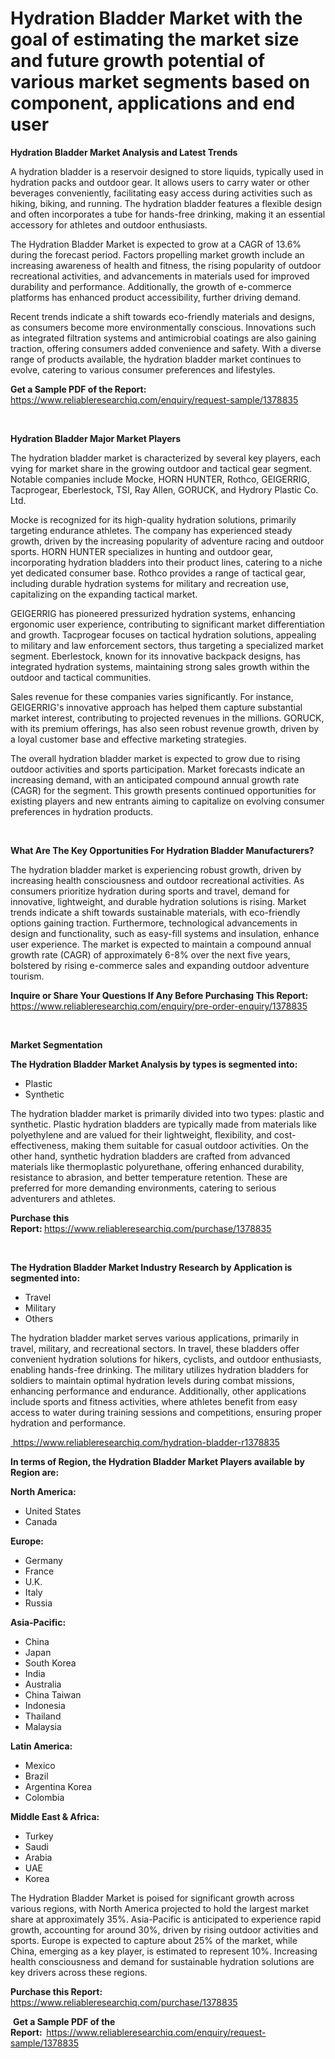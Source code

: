 <p><h1>Hydration Bladder Market with the goal of estimating the market size and future growth potential of various market segments based on component, applications and end user</h1></p><p><strong>Hydration Bladder Market Analysis and Latest Trends</strong></p>
<p><p>A hydration bladder is a reservoir designed to store liquids, typically used in hydration packs and outdoor gear. It allows users to carry water or other beverages conveniently, facilitating easy access during activities such as hiking, biking, and running. The hydration bladder features a flexible design and often incorporates a tube for hands-free drinking, making it an essential accessory for athletes and outdoor enthusiasts.</p><p>The Hydration Bladder Market is expected to grow at a CAGR of 13.6% during the forecast period. Factors propelling market growth include an increasing awareness of health and fitness, the rising popularity of outdoor recreational activities, and advancements in materials used for improved durability and performance. Additionally, the growth of e-commerce platforms has enhanced product accessibility, further driving demand. </p><p>Recent trends indicate a shift towards eco-friendly materials and designs, as consumers become more environmentally conscious. Innovations such as integrated filtration systems and antimicrobial coatings are also gaining traction, offering consumers added convenience and safety. With a diverse range of products available, the hydration bladder market continues to evolve, catering to various consumer preferences and lifestyles.</p></p>
<p><strong>Get a Sample PDF of the Report:&nbsp;</strong> <a href="https://www.reliableresearchiq.com/enquiry/request-sample/1378835?utm_campaign=2732&utm_medium=2&utm_source=Github&utm_content=ia&utm_term=13042025&utm_id=hydration-bladder">https://www.reliableresearchiq.com/enquiry/request-sample/1378835</a></p>
<p>&nbsp;</p>
<p><strong>Hydration Bladder Major Market Players</strong></p>
<p><p>The hydration bladder market is characterized by several key players, each vying for market share in the growing outdoor and tactical gear segment. Notable companies include Mocke, HORN HUNTER, Rothco, GEIGERRIG, Tacprogear, Eberlestock, TSI, Ray Allen, GORUCK, and Hydrory Plastic Co. Ltd. </p><p>Mocke is recognized for its high-quality hydration solutions, primarily targeting endurance athletes. The company has experienced steady growth, driven by the increasing popularity of adventure racing and outdoor sports. HORN HUNTER specializes in hunting and outdoor gear, incorporating hydration bladders into their product lines, catering to a niche yet dedicated consumer base. Rothco provides a range of tactical gear, including durable hydration systems for military and recreation use, capitalizing on the expanding tactical market.</p><p>GEIGERRIG has pioneered pressurized hydration systems, enhancing ergonomic user experience, contributing to significant market differentiation and growth. Tacprogear focuses on tactical hydration solutions, appealing to military and law enforcement sectors, thus targeting a specialized market segment. Eberlestock, known for its innovative backpack designs, has integrated hydration systems, maintaining strong sales growth within the outdoor and tactical communities.</p><p>Sales revenue for these companies varies significantly. For instance, GEIGERRIG's innovative approach has helped them capture substantial market interest, contributing to projected revenues in the millions. GORUCK, with its premium offerings, has also seen robust revenue growth, driven by a loyal customer base and effective marketing strategies.</p><p>The overall hydration bladder market is expected to grow due to rising outdoor activities and sports participation. Market forecasts indicate an increasing demand, with an anticipated compound annual growth rate (CAGR) for the segment. This growth presents continued opportunities for existing players and new entrants aiming to capitalize on evolving consumer preferences in hydration products.</p></p>
<p>&nbsp;</p>
<p><strong>What Are The Key Opportunities For Hydration Bladder Manufacturers?</strong></p>
<p><p>The hydration bladder market is experiencing robust growth, driven by increasing health consciousness and outdoor recreational activities. As consumers prioritize hydration during sports and travel, demand for innovative, lightweight, and durable hydration solutions is rising. Market trends indicate a shift towards sustainable materials, with eco-friendly options gaining traction. Furthermore, technological advancements in design and functionality, such as easy-fill systems and insulation, enhance user experience. The market is expected to maintain a compound annual growth rate (CAGR) of approximately 6-8% over the next five years, bolstered by rising e-commerce sales and expanding outdoor adventure tourism.</p></p>
<p><strong>Inquire or Share Your Questions If Any Before Purchasing This Report:</strong> <a href="https://www.reliableresearchiq.com/enquiry/pre-order-enquiry/1378835?utm_campaign=2732&utm_medium=2&utm_source=Github&utm_content=ia&utm_term=13042025&utm_id=hydration-bladder">https://www.reliableresearchiq.com/enquiry/pre-order-enquiry/1378835</a></p>
<p>&nbsp;</p>
<p><strong>Market Segmentation</strong></p>
<p><strong>The Hydration Bladder Market Analysis by types is segmented into:</strong></p>
<p><ul><li>Plastic</li><li>Synthetic</li></ul></p>
<p><p>The hydration bladder market is primarily divided into two types: plastic and synthetic. Plastic hydration bladders are typically made from materials like polyethylene and are valued for their lightweight, flexibility, and cost-effectiveness, making them suitable for casual outdoor activities. On the other hand, synthetic hydration bladders are crafted from advanced materials like thermoplastic polyurethane, offering enhanced durability, resistance to abrasion, and better temperature retention. These are preferred for more demanding environments, catering to serious adventurers and athletes.</p></p>
<p><strong>Purchase this Report:&nbsp;</strong><a href="https://www.reliableresearchiq.com/purchase/1378835?utm_campaign=2732&utm_medium=2&utm_source=Github&utm_content=ia&utm_term=13042025&utm_id=hydration-bladder">https://www.reliableresearchiq.com/purchase/1378835</a></p>
<p>&nbsp;</p>
<p><strong>The Hydration Bladder Market Industry Research by Application is segmented into:</strong></p>
<p><ul><li>Travel</li><li>Military</li><li>Others</li></ul></p>
<p><p>The hydration bladder market serves various applications, primarily in travel, military, and recreational sectors. In travel, these bladders offer convenient hydration solutions for hikers, cyclists, and outdoor enthusiasts, enabling hands-free drinking. The military utilizes hydration bladders for soldiers to maintain optimal hydration levels during combat missions, enhancing performance and endurance. Additionally, other applications include sports and fitness activities, where athletes benefit from easy access to water during training sessions and competitions, ensuring proper hydration and performance.</p></p>
<p><a href="https://www.reliableresearchiq.com/hydration-bladder-r1378835?utm_campaign=2732&utm_medium=2&utm_source=Github&utm_content=ia&utm_term=13042025&utm_id=hydration-bladder">&nbsp;https://www.reliableresearchiq.com/hydration-bladder-r1378835</a></p>
<p><strong>In terms of Region, the Hydration Bladder Market Players available by Region are:</strong></p>
<p>
    <p> <strong> North America: </strong>
        <ul>
            <li>United States</li>
            <li>Canada</li>
        </ul>
        </p> 
    <p> <strong> Europe: </strong>
        <ul>
            <li>Germany</li>
            <li>France</li>
            <li>U.K.</li>
            <li>Italy</li>
            <li>Russia</li>
        </ul>
        </p> 
    <p> <strong> Asia-Pacific: </strong>
        <ul>
            <li>China</li>
            <li>Japan</li>
            <li>South Korea</li>
            <li>India</li>
            <li>Australia</li>
            <li>China Taiwan</li>
            <li>Indonesia</li>
            <li>Thailand</li>
            <li>Malaysia</li>
        </ul>
        </p> 
    <p> <strong> Latin America: </strong>
        <ul>
            <li>Mexico</li>
            <li>Brazil</li>
            <li>Argentina Korea</li>
            <li>Colombia</li>
        </ul>
        </p> 
    <p> <strong> Middle East & Africa: </strong>
        <ul>
            <li>Turkey</li>
            <li>Saudi</li>
            <li>Arabia</li>
            <li>UAE</li>
            <li>Korea</li>
        </ul>
    </p>
    </p>
<p><p>The Hydration Bladder Market is poised for significant growth across various regions, with North America projected to hold the largest market share at approximately 35%. Asia-Pacific is anticipated to experience rapid growth, accounting for around 30%, driven by rising outdoor activities and sports. Europe is expected to capture about 25% of the market, while China, emerging as a key player, is estimated to represent 10%. Increasing health consciousness and demand for sustainable hydration solutions are key drivers across these regions.</p></p>
<p><strong>Purchase this Report: </strong><a href="https://www.reliableresearchiq.com/purchase/1378835?utm_campaign=2732&utm_medium=2&utm_source=Github&utm_content=ia&utm_term=13042025&utm_id=hydration-bladder">https://www.reliableresearchiq.com/purchase/1378835</a></p>
<p>&nbsp;<strong>Get a Sample PDF of the Report:&nbsp;&nbsp;</strong><a href="https://www.reliableresearchiq.com/enquiry/request-sample/1378835?utm_campaign=2732&utm_medium=2&utm_source=Github&utm_content=ia&utm_term=13042025&utm_id=hydration-bladder">https://www.reliableresearchiq.com/enquiry/request-sample/1378835</a></p>
<p><strong></strong></p>
<p><p></p><p></p><p></p></p>